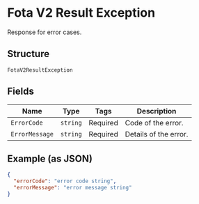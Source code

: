 
# Fota V2 Result Exception

Response for error cases.

## Structure

`FotaV2ResultException`

## Fields

| Name | Type | Tags | Description |
|  --- | --- | --- | --- |
| `ErrorCode` | `string` | Required | Code of the error. |
| `ErrorMessage` | `string` | Required | Details of the error. |

## Example (as JSON)

```json
{
  "errorCode": "error code string",
  "errorMessage": "error message string"
}
```

